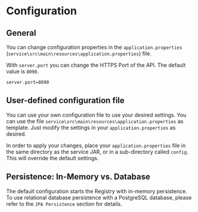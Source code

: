 # Configuration

## General

You can change configuration properties in the `application.properties` (`service\src\main\resources\application.properties`) file.

With `server.port` you can change the HTTPS Port of the API. The default value is `8090`.

```properties
server.port=8090
```

## User-defined configuration file

You can use your own configuration file to use your desired settings. You can use the file `service\src\main\resources\application.properties` as template.
Just modify the settings in your `application.properties` as desired.

In order to apply your changes, place your `application.properties` file in the same directory as the service JAR, or in a sub-directory called `config`.
This will override the default settings.

## Persistence: In-Memory vs. Database

The default configuration starts the Registry with in-memory persistence. To use relational database persistence with a PostgreSQL database, please refer to the `JPA Persistence` section for details.
